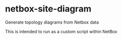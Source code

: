 # netbox-site-diagram

Generate topology diagrams from Netbox data

This is intended to run as a custom script within NetBox
